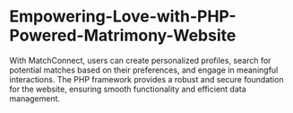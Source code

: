 # Empowering-Love-with-PHP-Powered-Matrimony-Website
With MatchConnect, users can create personalized profiles, search for potential matches based on their preferences, and engage in meaningful interactions. The PHP framework provides a robust and secure foundation for the website, ensuring smooth functionality and efficient data management.
